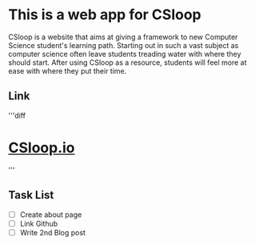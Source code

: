 # This is a web app for CSloop

CSloop is a website that aims at giving a framework to new Computer Science student's learning path. Starting out in such a vast subject as computer science often leave students treading water with where they should start. After using CSloop as a resource, students will feel more at ease with where they put their time. 

## Link
'''diff
# [CSloop.io](http://www.csloop.io)
'''
## Task List
- [ ] Create about page
- [ ] Link Github
- [ ] Write 2nd Blog post
